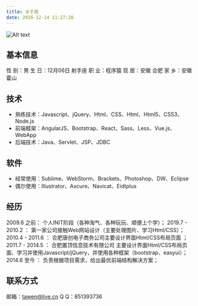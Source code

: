 ```yaml
---
title: 关于我
date: 2016-12-14 11:27:28
---
```


<!-- 
| Tables   |        日期        |              公司                |
|----------|:------------------:|---------------------------------:|
| col 1 is |  2009.6 之前       | $1600                            |
| col 2 is |  2019.7 - 2010.2   |   $12                            |
| col 3 is |  2010.4 - 2011.6   |    $1                            | 
-->

![Alt text](https://tawen.github.io/images/about.jpg)

## 基本信息

性   别：男
生   日：12月06日 射手座
职   业：程序猿
现   居：安徽 合肥
家   乡：安徽 霍山


## 技术

* 熟练技术：Javascript、jQuery、Html、CSS、Html、Html5、CSS3、Node.js
* 前端框架：AngularJS、Bootstrap、React、Sass、Less、Vue.js、WebApp
* 后端技术：Java、Servlet、JSP、JDBC

## 软件

* 经常使用：Sublime、WebStorm、Brackets、Photoshop、DW、Eclipse
* 偶尔使用：Illustrator、Axcure、Navicat、Eidtplus

## 经历
2009.6 之前：       个人INIT阶段（各种淘气、各种玩玩、顺便上个学）；
2019.7 - 2010.2 ：  第一家公司接触Web网站设计（主要处理图片、学习Html/CSS）；
2010.4 - 2011.6 ：  合肥唐创电子商务公司主要设计界面Html/CSS布局页面 ；
2011.7 - 2014.5 ：  合肥置顶信息技术有限公司 主要设计界面Html/CSS布局页面、学习并使用Javascript/jQuery，并使用各种框架（bootstrap、easyui）； 
2014.6 至今 ：      负责根据项目需求，给出最优前端结构解决方案；

## 联系方式

邮箱：tawen@live.cn
Q  Q：851393736
